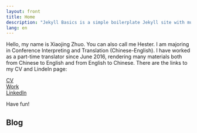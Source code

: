 ```yaml
---
layout: front
title: Home
description: "Jekyll Basics is a simple boilerplate Jekyll site with multilingual support."
lang: en
---
```


Hello, my name is Xiaojing Zhuo. You can also call me Hester. I am majoring in Conference Interpreting and Translation (Chinese-English). I have worked as a part-time translator since June 2016, rendering many materials both from Chinese to English and from English to Chinese. There are the links to my CV and LindeIn page:

[CV](https://khofstadter.info/assets/doc/K-Hofstader-CV-general-2019.pdf)   
[Work](https://www.anglia.ac.uk/people/krisztian-hofstadter)   
[LinkedIn](https://www.linkedin.com/in/%E6%99%93%E5%A9%A7%EF%BC%88hester%EF%BC%89-%E5%8D%93-b51176132/)

Have fun!

## Blog
